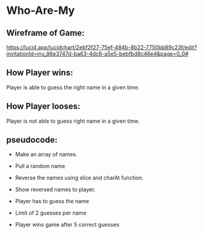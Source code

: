 # Who-Are-My

## Wireframe of Game:
https://lucid.app/lucidchart/2ebf2f27-75ef-484b-8b22-7750bb89c23f/edit?invitationId=inv_86e3747d-ba63-4dc6-a5e5-bebfbd8c46e4&page=0_0#

## How Player wins:
Player is able to guess the right name in a given time.

## How Player looses:
Player is not able to guess right name in a given time.

## pseudocode:

* Make an array of names.

* Pull a random name

* Reverse the names using slice and charAt function.

* Show reversed names to player.

* Player has to guess the name
 
* Limit of 2 guesses per name

* Player wins game after 5 correct guesses

